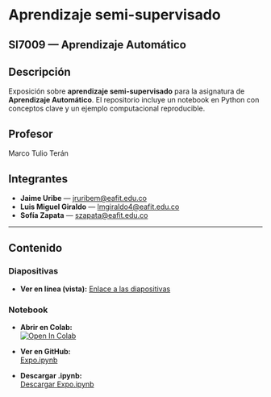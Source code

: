 # Aprendizaje semi-supervisado
## SI7009 — Aprendizaje Automático


## Descripción 
Exposición sobre **aprendizaje semi-supervisado** para la asignatura de **Aprendizaje Automático**. El repositorio incluye un notebook en Python con conceptos clave y un ejemplo computacional reproducible.

## Profesor
Marco Tulio Terán

## Integrantes
- **Jaime Uribe** — jruribem@eafit.edu.co
- **Luis Miguel Giraldo** — lmgiraldo4@eafit.edu.co
- **Sofía Zapata** — szapata@eafit.edu.co

---

## Contenido

### Diapositivas
- **Ver en línea (vista):** [Enlace a las diapositivas](https://www.canva.com/design/DAG0xAFTroA/nN71pJd5PWYT_cRjw0arDA/view)


### Notebook

- **Abrir en Colab:**  
  [![Open In Colab](https://colab.research.google.com/assets/colab-badge.svg)](https://colab.research.google.com/github/jruribem10/Expo-Aprendizaje-semi-supervisado/blob/main/Expo_semi_supervisado.ipynb)

- **Ver en GitHub:**  
  [Expo.ipynb](https://github.com/jruribem10/Expo-Aprendizaje-semi-supervisado/blob/main/Expo_semi_supervisado.ipynb)

- **Descargar .ipynb:**  
  [Descargar Expo.ipynb](https://raw.githubusercontent.com/jruribem10/Expo-Aprendizaje-semi-supervisado/main/Expo_semi_supervisado.ipynb)


